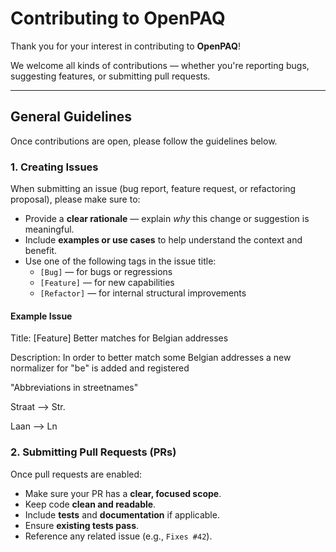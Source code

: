 # Contributing to OpenPAQ

Thank you for your interest in contributing to **OpenPAQ**!

We welcome all kinds of contributions — whether you're reporting bugs, suggesting features, or submitting pull requests.

---

## General Guidelines

Once contributions are open, please follow the guidelines below.

### 1. Creating Issues

When submitting an issue (bug report, feature request, or refactoring proposal), please make sure to:

- Provide a **clear rationale** — explain *why* this change or suggestion is meaningful.
- Include **examples or use cases** to help understand the context and benefit.
- Use one of the following tags in the issue title:
    - `[Bug]` — for bugs or regressions
    - `[Feature]` — for new capabilities
    - `[Refactor]` — for internal structural improvements

#### Example Issue

Title: [Feature] Better matches for Belgian addresses

Description: In order to better match some Belgian addresses a new normalizer for "be" is added and registered

"Abbreviations in streetnames"

Straat --> Str.

Laan --> Ln


### 2. Submitting Pull Requests (PRs)

Once pull requests are enabled:

- Make sure your PR has a **clear, focused scope**.
- Keep code **clean and readable**.
- Include **tests** and **documentation** if applicable.
- Ensure **existing tests pass**.
- Reference any related issue (e.g., `Fixes #42`).

